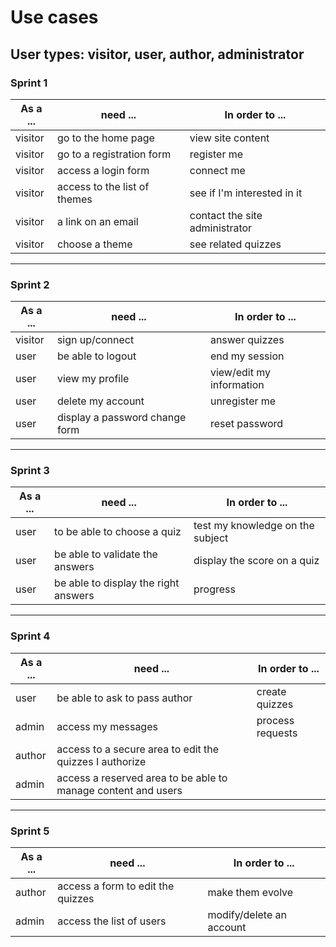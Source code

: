 # Use cases

## User types: visitor, user, author, administrator

### Sprint 1
|As a ...|need ... |In order to ...|
|---|---|---|
|visitor|go to the home page|view site content|
|visitor|go to a registration form|register me|
|visitor|access a login form|connect me|
|visitor|access to the list of themes|see if I'm interested in it|
|visitor|a link on an email|contact the site administrator|
|visitor|choose a theme|see related quizzes|
---
### Sprint 2
|As a ...|need ... |In order to ...|
|---|---|---|
|visitor| sign up/connect |answer quizzes|
|user|be able to logout| end my session|
|user|view my profile|view/edit my information|
|user|delete my account|unregister me|
|user|display a password change form| reset password|
---
### Sprint 3
|As a ...|need ... |In order to ...|
|---|---|---|
|user|to be able to choose a quiz | test my knowledge on the subject|
|user|be able to validate the answers| display the score on a quiz|
|user|be able to display the right answers|progress|
---
### Sprint 4
|As a ...|need ... |In order to ...|
|---|---|---|
|user|be able to ask to pass author|create quizzes|
|admin|access my messages|process requests|
|author|access to a secure area to edit the quizzes I authorize|
|admin|access a reserved area to be able to manage content and users|
---
### Sprint 5
|As a ...|need ... |In order to ...|
|---|---|---|
|author|access a form to edit the quizzes| make them evolve|
|admin|access the list of users|modify/delete an account|

